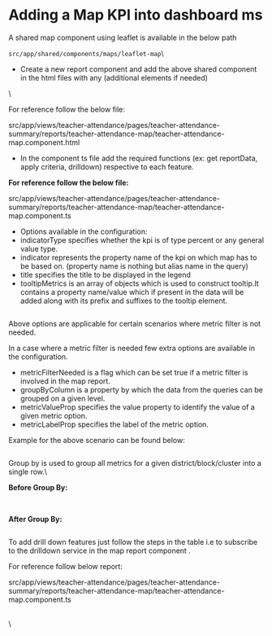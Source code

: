 # Adding a Map KPI into dashboard ms

A shared map component using leaflet is available in the below path

`src/app/shared/components/maps/leaflet-map`\


* Create a new report component and add the above shared component in the html files with any (additional elements if needed)

\


For reference follow the below file:

src/app/views/teacher-attendance/pages/teacher-attendance-summary/reports/teacher-attendance-map/teacher-attendance-map.component.html

* In the component ts file add the required functions (ex: get reportData, apply criteria, drilldown) respective to each feature.

**For reference follow the below file:**

src/app/views/teacher-attendance/pages/teacher-attendance-summary/reports/teacher-attendance-map/teacher-attendance-map.component.ts



* Options available in the configuration:&#x20;
* indicatorType specifies whether the kpi is of type percent or any general value type.
* indicator represents the property name of the kpi on which map has to be based on. (property name is nothing but alias name in the query)
* title specifies the title to be displayed in the legend
* tooltipMetrics  is an array of objects which is used to construct tooltip.It contains a property name/value which if present in the data will be added along with its prefix and suffixes to the tooltip element.&#x20;

&#x20;

<figure><img src="https://lh5.googleusercontent.com/1LbZAtbo9SZXvTZtAKNCSMTmPrW1ra3oKQQnB89ZX5ZyaPDbR1TW3b2Dxt8x9MWs-kayg6Cez6-hdmAuBZSJG8Zj__oq1k1KmhehU-_RJfUTP9hyVXP--Z4qu3Hb9oILcRLCZ1W8fWWOWPI7HzmTmV0" alt=""><figcaption></figcaption></figure>

Above options are applicable for certain scenarios where metric filter is not needed.



In a case where a metric filter is needed few extra options are available in the configuration.

* metricFilterNeeded is a flag which can be set true if a metric filter is involved in the map report.
* groupByColumn is a property by which the data from the queries can be grouped on a given level.
* metricValueProp specifies the value property to identify the value of a given metric option.
* metricLabelProp specifies the label of the metric option.

Example for the above scenario can be found below:

<figure><img src="https://lh4.googleusercontent.com/bNBtB-x9HiHy_8TUfQdy8Azq_13KNRWFg42hgqIYsWPfObJpHue7wGRpXYCvILPD9i3P5_vN2KaONA1tzZZxdMLW3lURdYpVC9-vw7XfNlsnX_W4x0ZZ9c9qSFC2EaQSxohIwa70HlxI_NPwBOkV8Gc" alt=""><figcaption></figcaption></figure>

Group by is used to group all metrics for a given district/block/cluster into a single row.\


**Before Group By:**

<figure><img src="https://lh5.googleusercontent.com/GCZoJzfw_WOdnu2XbYzZ890X4pusvwl62zgsP4O7EtSMIY6er5ziVt2feyxRZsGNSyFZnxjewVvkuKGw0YCoPDP7c_kkawg7s9fqO6pUuyg7C2ZNjuHLwMip7GgLFOr4Zch33u39Y5nx8ap4wij5j1k" alt=""><figcaption></figcaption></figure>

\
**After Group By:**&#x20;

<figure><img src="https://lh5.googleusercontent.com/BAf9YYYfdr8n86sMGcVt-PXlshBbvBrK3GgWu3TBp2-yNb0Ms3Ihd_4IuvPqRpmvlEN3NCof4uuBFFk9GoHiZup4n3_Sw5uX7hY9ypmG1kEiwS6bfEoY3Y4UeYZEBvMSVyU5oBnizhB48Ig7VV0f6wU" alt=""><figcaption></figcaption></figure>

To add drill down features just follow the steps in the table i.e to subscribe to the drilldown service in the map report component .

For reference follow below report:

src/app/views/teacher-attendance/pages/teacher-attendance-summary/reports/teacher-attendance-map/teacher-attendance-map.component.ts

\
\

